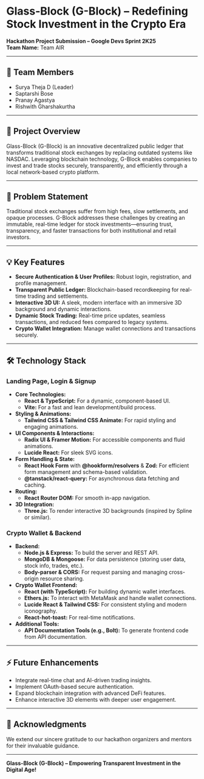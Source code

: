 # Glass-Block (G-Block) – Redefining Stock Investment in the Crypto Era

**Hackathon Project Submission – Google Devs Sprint 2K25**  
**Team Name:** Team AIR

---

## 👥 Team Members
- Surya Theja D (Leader)
- Saptarshi Bose
- Pranay Agastya
- Rishwith Gharshakurtha

---

## 🚀 Project Overview
Glass-Block (G-Block) is an innovative decentralized public ledger that transforms traditional stock exchanges by replacing outdated systems like NASDAC. Leveraging blockchain technology, G-Block enables companies to invest and trade stocks securely, transparently, and efficiently through a local network-based crypto platform.

---

## 🎯 Problem Statement
Traditional stock exchanges suffer from high fees, slow settlements, and opaque processes. G-Block addresses these challenges by creating an immutable, real-time ledger for stock investments—ensuring trust, transparency, and faster transactions for both institutional and retail investors.

---

## 💡 Key Features
- **Secure Authentication & User Profiles:** Robust login, registration, and profile management.
- **Transparent Public Ledger:** Blockchain-based recordkeeping for real-time trading and settlements.
- **Interactive 3D UI:** A sleek, modern interface with an immersive 3D background and dynamic interactions.
- **Dynamic Stock Trading:** Real-time price updates, seamless transactions, and reduced fees compared to legacy systems.
- **Crypto Wallet Integration:** Manage wallet connections and transactions securely.

---

## 🛠️ Technology Stack

### Landing Page, Login & Signup
- **Core Technologies:**  
  - **React & TypeScript:** For a dynamic, component-based UI.
  - **Vite:** For a fast and lean development/build process.
- **Styling & Animations:**  
  - **Tailwind CSS & Tailwind CSS Animate:** For rapid styling and engaging animations.
- **UI Components & Interactions:**  
  - **Radix UI & Framer Motion:** For accessible components and fluid animations.
  - **Lucide React:** For sleek SVG icons.
- **Form Handling & State:**  
  - **React Hook Form** with **@hookform/resolvers** & **Zod:** For efficient form management and schema-based validation.
  - **@tanstack/react-query:** For asynchronous data fetching and caching.
- **Routing:**  
  - **React Router DOM:** For smooth in-app navigation.
- **3D Integration:**  
  - **Three.js:** To render interactive 3D backgrounds (inspired by Spline or similar).

### Crypto Wallet & Backend
- **Backend:**  
  - **Node.js & Express:** To build the server and REST API.
  - **MongoDB & Mongoose:** For data persistence (storing user data, stock info, trades, etc.).
  - **Body-parser & CORS:** For request parsing and managing cross-origin resource sharing.
- **Crypto Wallet Frontend:**  
  - **React (with TypeScript):** For building dynamic wallet interfaces.
  - **Ethers.js:** To interact with MetaMask and handle wallet connections.
  - **Lucide React & Tailwind CSS:** For consistent styling and modern iconography.
  - **React-hot-toast:** For real-time notifications.
- **Additional Tools:**  
  - **API Documentation Tools (e.g., Bolt):** To generate frontend code from API documentation.

---

## ⚡️ Future Enhancements
- Integrate real-time chat and AI-driven trading insights.
- Implement OAuth-based secure authentication.
- Expand blockchain integration with advanced DeFi features.
- Enhance interactive 3D elements with deeper user engagement.

---

## 🏅 Acknowledgments
We extend our sincere gratitude to our hackathon organizers and mentors for their invaluable guidance.

---

**Glass-Block (G-Block) – Empowering Transparent Investment in the Digital Age!**
